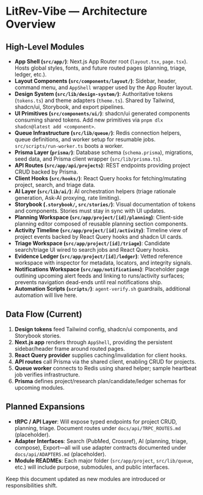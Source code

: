 # LitRev-Vibe — Architecture Overview

## High-Level Modules

- **App Shell (`src/app/`)**: Next.js App Router root (`layout.tsx`, `page.tsx`). Hosts global styles, fonts, and future routed pages (planning, triage, ledger, etc.).
- **Layout Components (`src/components/layout/`)**: Sidebar, header, command menu, and `AppShell` wrapper used by the App Router layout.
- **Design System (`src/lib/design-system/`)**: Authoritative tokens (`tokens.ts`) and theme adapters (`theme.ts`). Shared by Tailwind, shadcn/ui, Storybook, and export pipelines.
- **UI Primitives (`src/components/ui/`)**: shadcn/ui generated components consuming shared tokens. Add new primitives via `pnpm dlx shadcn@latest add <component>`.
- **Queue Infrastructure (`src/lib/queue/`)**: Redis connection helpers, queue definitions, and worker setup for resumable jobs. `src/scripts/run-worker.ts` boots a worker.
- **Prisma Layer (`prisma/`)**: Database schema (`schema.prisma`), migrations, seed data, and Prisma client wrapper (`src/lib/prisma.ts`).
- **API Routes (`src/app/api/projects`)**: REST endpoints providing project CRUD backed by Prisma.
- **Client Hooks (`src/hooks/`)**: React Query hooks for fetching/mutating project, search, and triage data.
- **AI Layer (`src/lib/ai/`)**: AI orchestration helpers (triage rationale generation, Ask-AI proxying, rate limiting).
- **Storybook (`.storybook/`, `src/stories/`)**: Visual documentation of tokens and components. Stories must stay in sync with UI updates.
- **Planning Workspace (`src/app/project/[id]/planning`)**: Client-side planning editor composed of reusable planning section components.
- **Activity Timeline (`src/app/project/[id]/activity`)**: Timeline view of project events backed by React Query hooks and shadcn UI cards.
- **Triage Workspace (`src/app/project/[id]/triage`)**: Candidate search/triage UI wired to search jobs and React Query hooks.
- **Evidence Ledger (`src/app/project/[id]/ledger`)**: Vetted reference workspace with inspector for metadata, locators, and integrity signals.
- **Notifications Workspace (`src/app/notifications`)**: Placeholder page outlining upcoming alert feeds and linking to runs/activity surfaces; prevents navigation dead-ends until real notifications ship.
- **Automation Scripts (`scripts/`)**: `agent-verify.sh` guardrails, additional automation will live here.

## Data Flow (Current)
1. **Design tokens** feed Tailwind config, shadcn/ui components, and Storybook stories.
2. **Next.js app** renders through `AppShell`, providing the persistent sidebar/header frame around routed pages.
3. **React Query provider** supplies caching/invalidation for client hooks.
4. **API routes** call Prisma via the shared client, enabling CRUD for projects.
5. **Queue worker** connects to Redis using shared helper; sample heartbeat job verifies infrastructure.
6. **Prisma** defines project/research plan/candidate/ledger schemas for upcoming modules.

## Planned Expansions
- **tRPC / API Layer**: Will expose typed endpoints for project CRUD, planning, triage. Document routes under `docs/api/TRPC_ROUTES.md` (placeholder).
- **Adapter Interfaces**: Search (PubMed, Crossref), AI (planning, triage, compose), Export—all will use adapter contracts documented under `docs/api/ADAPTERS.md` (placeholder).
- **Module READMEs**: Each major folder (`src/app/project`, `src/lib/queue`, etc.) will include purpose, submodules, and public interfaces.

Keep this document updated as new modules are introduced or responsibilities shift.

